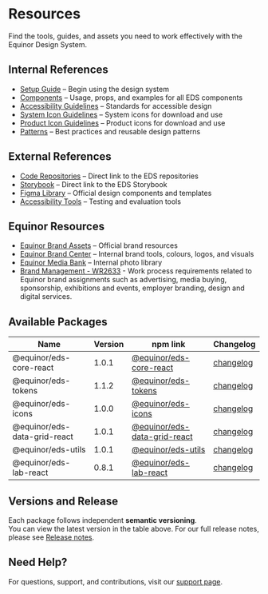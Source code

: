 # Resources

Find the tools, guides, and assets you need to work effectively with the Equinor Design System.

## Internal References

- [Setup Guide](../about/getting-started/getting_started.md) – Begin using the design system
- [Components](../components/components.md) – Usage, props, and examples for all EDS components
- [Accessibility Guidelines](../foundation/accessibility.md) – Standards for accessible design
- [System Icon Guidelines](../foundation/assets/system_icons.md) – System icons for download and use
- [Product Icon Guidelines](../foundation/assets/product_icons.md) – Product icons for download and use
- [Patterns](../foundation/patterns.md) – Best practices and reusable design patterns

## External References

- [Code Repositories](https://github.com/equinor/design-system/) – Direct link to the EDS repositories
- [Storybook](https://storybook.eds.equinor.com) – Direct link to the EDS Storybook
- [Figma Library](https://www.figma.com/) – Official design components and templates
- [Accessibility Tools](https://www.w3.org/WAI/test-evaluate/) – Testing and evaluation tools

## Equinor Resources

- [Equinor Brand Assets](https://www.equinor.com/about-us/our-brand) – Official brand resources
- [Equinor Brand Center](https://communicationtoolbox.equinor.com/point/en/equinor/) – Internal brand tools, colours, logos, and visuals
- [Equinor Media Bank](https://equinor.fotoware.cloud/fotoweb/) – Internal photo library
- [Brand Management - WR2633](https://docmap.equinor.com/Docmap/page/doc/dmDocIndex.html?DOCID=1000034875) - Work process requirements related to Equinor brand assignments such as advertising, media buying, sponsorship, exhibitions and events, employer branding, design and digital services.

## Available Packages

| Name                         | Version | npm link                                                                                   | Changelog                                                                                                    |
| ---------------------------- | ------- | ------------------------------------------------------------------------------------------ | ------------------------------------------------------------------------------------------------------------ |
| @equinor/eds-core-react      | 1.0.1   | [@equinor/eds-core-react](https://www.npmjs.com/package/@equinor/eds-core-react)           | [changelog](https://github.com/equinor/design-system/blob/develop/packages/eds-core-react/CHANGELOG.md)      |
| @equinor/eds-tokens          | 1.1.2   | [@equinor/eds-tokens](https://www.npmjs.com/package/@equinor/eds-tokens)                   | [changelog](https://github.com/equinor/design-system/blob/develop/packages/eds-tokens/CHANGELOG.md)          |
| @equinor/eds-icons           | 1.0.0   | [@equinor/eds-icons](https://www.npmjs.com/package/@equinor/eds-icons)                     | [changelog](https://github.com/equinor/design-system/blob/develop/packages/eds-icons/CHANGELOG.md)           |
| @equinor/eds-data-grid-react | 1.0.1   | [@equinor/eds-data-grid-react](https://www.npmjs.com/package/@equinor/eds-data-grid-react) | [changelog](https://github.com/equinor/design-system/blob/develop/packages/eds-data-grid-react/CHANGELOG.md) |
| @equinor/eds-utils           | 1.0.1   | [@equinor/eds-utils](https://www.npmjs.com/package/@equinor/eds-utils)                     | [changelog](https://github.com/equinor/design-system/blob/develop/packages/eds-utils/CHANGELOG.md)           |
| @equinor/eds-lab-react       | 0.8.1   | [@equinor/eds-lab-react](https://www.npmjs.com/package/@equinor/eds-lab-react)             | [changelog](https://github.com/equinor/design-system/blob/develop/packages/eds-lab-react/CHANGELOG.md)       |

## Versions and Release

Each package follows independent **semantic versioning**.  
You can view the latest version in the table above. For our full release notes, please see [Release notes](https://github.com/equinor/design-system/releases).

## Need Help?

For questions, support, and contributions, visit our [support page](../support/support.md).
